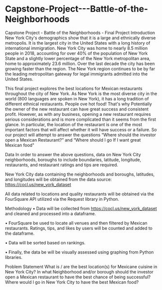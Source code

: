 # Capstone-Project---Battle-of-the-Neighborhoods
Capstone Project - Battle of the Neighborhoods - Final Project
Introduction
New York City's demographics show that it is a large and ethnically diverse metropolis. It is the largest city in the United States with a long history of international immigration. New York City was home to nearly 8.5 million people in 2018, accounting for over 40% of the population of New York State and a slightly lower percentage of the New York metropolitan area, home to approximately 23.6 million. Over the last decade the city has been growing faster than the region. The New York region continues to be by far the leading metropolitan gateway for legal immigrants admitted into the United States.

This final project explores the best locations for Mexican restaurants throughout the city of New York. As New York is the most diverse city in the world (800 languages are spoken in New York), it has a long tradition of different ethnical restaurants. People ove hot food! That's why Potentially the owner of the new restaurant can have great success and consistent profit. However, as with any business, opening a new restaurant requires serious considerations and is more complicated than it seems from the first glance. In particular, the location of the restaurant is one of the most important factors that will affect whether it will have success or a failure. So our project will attempt to answer the questions “Where should the investor open a Mexican Restaurant?” and “Where should I go If I want great Mexican food"

Data
In order to answer the above questions, data on New York City neighborhoods, boroughs to include boundaries, latitude, longitude, restaurants, and restaurant ratings and tips are required.

New York City data containing the neighborhoods and boroughs, latitudes, and longitudes will be obtained from the data source: https://cocl.us/new_york_dataset

All data related to locations and quality restaurants will be obtained via the FourSquare API utilized via the Request library in Python.

Methodology
• Data will be collected from https://cocl.us/new_york_dataset and cleaned and processed into a dataframe.

• FourSquare be used to locate all venues and then filtered by Mexican restaurants. Ratings, tips, and likes by users will be counted and added to the dataframe.

• Data will be sorted based on rankings.

• Finally, the data be will be visually assessed using graphing from Python libraries.

Problem Statement What is / are the best location(s) for Mexicane cuisine in New York City? In what Neighborhood and/or borough should the investor open a Mexican restaurant to have the best chance of being successful? Where would I go in New York City to have the best Mexican food?

